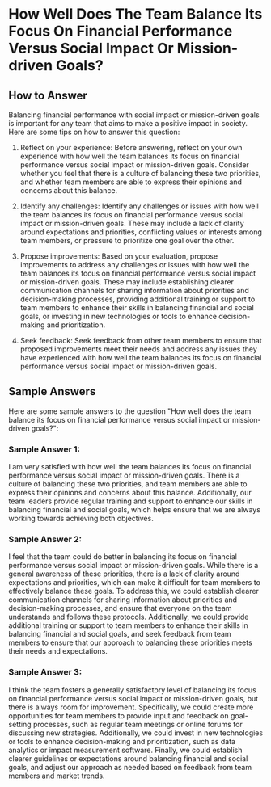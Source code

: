 How Well Does The Team Balance Its Focus On Financial Performance Versus Social Impact Or Mission-driven Goals?
======================================================================================================================================

How to Answer
-------------

Balancing financial performance with social impact or mission-driven goals is important for any team that aims to make a positive impact in society. Here are some tips on how to answer this question:

1. Reflect on your experience: Before answering, reflect on your own experience with how well the team balances its focus on financial performance versus social impact or mission-driven goals. Consider whether you feel that there is a culture of balancing these two priorities, and whether team members are able to express their opinions and concerns about this balance.

2. Identify any challenges: Identify any challenges or issues with how well the team balances its focus on financial performance versus social impact or mission-driven goals. These may include a lack of clarity around expectations and priorities, conflicting values or interests among team members, or pressure to prioritize one goal over the other.

3. Propose improvements: Based on your evaluation, propose improvements to address any challenges or issues with how well the team balances its focus on financial performance versus social impact or mission-driven goals. These may include establishing clearer communication channels for sharing information about priorities and decision-making processes, providing additional training or support to team members to enhance their skills in balancing financial and social goals, or investing in new technologies or tools to enhance decision-making and prioritization.

4. Seek feedback: Seek feedback from other team members to ensure that proposed improvements meet their needs and address any issues they have experienced with how well the team balances its focus on financial performance versus social impact or mission-driven goals.

Sample Answers
--------------

Here are some sample answers to the question "How well does the team balance its focus on financial performance versus social impact or mission-driven goals?":

### Sample Answer 1:

I am very satisfied with how well the team balances its focus on financial performance versus social impact or mission-driven goals. There is a culture of balancing these two priorities, and team members are able to express their opinions and concerns about this balance. Additionally, our team leaders provide regular training and support to enhance our skills in balancing financial and social goals, which helps ensure that we are always working towards achieving both objectives.

### Sample Answer 2:

I feel that the team could do better in balancing its focus on financial performance versus social impact or mission-driven goals. While there is a general awareness of these priorities, there is a lack of clarity around expectations and priorities, which can make it difficult for team members to effectively balance these goals. To address this, we could establish clearer communication channels for sharing information about priorities and decision-making processes, and ensure that everyone on the team understands and follows these protocols. Additionally, we could provide additional training or support to team members to enhance their skills in balancing financial and social goals, and seek feedback from team members to ensure that our approach to balancing these priorities meets their needs and expectations.

### Sample Answer 3:

I think the team fosters a generally satisfactory level of balancing its focus on financial performance versus social impact or mission-driven goals, but there is always room for improvement. Specifically, we could create more opportunities for team members to provide input and feedback on goal-setting processes, such as regular team meetings or online forums for discussing new strategies. Additionally, we could invest in new technologies or tools to enhance decision-making and prioritization, such as data analytics or impact measurement software. Finally, we could establish clearer guidelines or expectations around balancing financial and social goals, and adjust our approach as needed based on feedback from team members and market trends.
